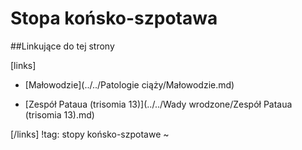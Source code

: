 # Stopa końsko-szpotawa





##Linkujące do tej strony

[links]

- [Małowodzie](../../Patologie ciąży/Małowodzie.md)

- [Zespół Pataua (trisomia 13)](../../Wady wrodzone/Zespół Pataua (trisomia 13).md)


[/links]
!tag: stopy końsko-szpotawe
~

